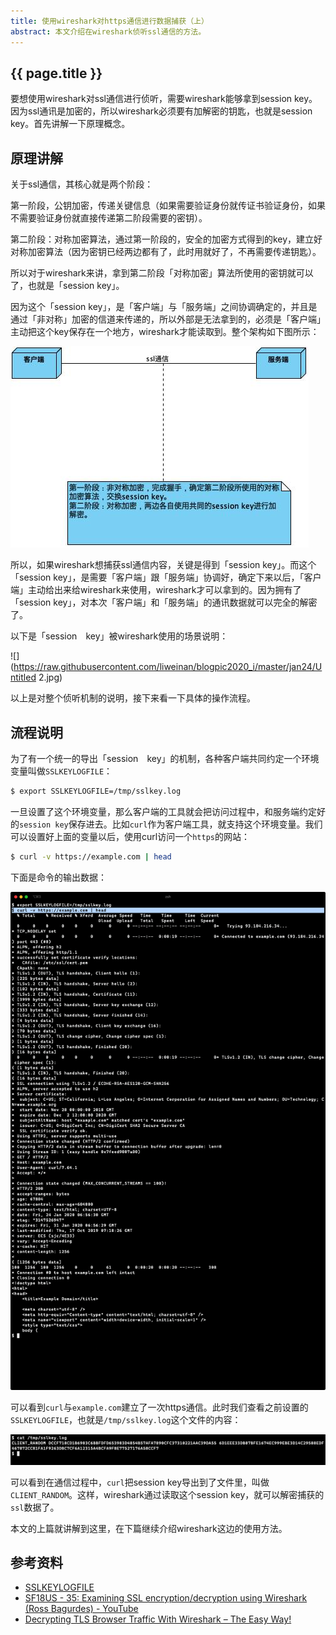 ```yaml
---
title: 使用wireshark对https通信进行数据捕获（上）
abstract: 本文介绍在wireshark侦听ssl通信的方法。
---
```


## {{ page.title }}

要想使用wireshark对ssl通信进行侦听，需要wireshark能够拿到session key。因为ssl通讯是加密的，所以wireshark必须要有加解密的钥匙，也就是session key。首先讲解一下原理概念。

## 原理讲解

关于ssl通信，其核心就是两个阶段：

第一阶段，公钥加密，传递关键信息（如果需要验证身份就传证书验证身份，如果不需要验证身份就直接传递第二阶段需要的密钥）。

第二阶段：对称加密算法，通过第一阶段的，安全的加密方式得到的key，建立好对称加密算法（因为密钥已经两边都有了，此时用就好了，不再需要传递钥匙）。

所以对于wireshark来讲，拿到第二阶段「对称加密」算法所使用的密钥就可以了，也就是「session key」。

因为这个「session key」，是「客户端」与「服务端」之间协调确定的，并且是通过「非对称」加密的信道来传递的，所以外部是无法拿到的，必须是「客户端」主动把这个key保存在一个地方，wireshark才能读取到。整个架构如下图所示：

![](https://raw.githubusercontent.com/liweinan/blogpic2020_i/master/jan24/Untitled.jpg)

所以，如果wireshark想捕获ssl通信内容，关键是得到「session key」。而这个「session key」，是需要「客户端」跟「服务端」协调好，确定下来以后，「客户端」主动给出来给wireshark来使用，wireshark才可以拿到的。因为拥有了「session key」，对本次「客户端」和「服务端」的通讯数据就可以完全的解密了。

以下是「session　key」被wireshark使用的场景说明：

![](https://raw.githubusercontent.com/liweinan/blogpic2020_i/master/jan24/Untitled 2.jpg)

以上是对整个侦听机制的说明，接下来看一下具体的操作流程。

## 流程说明

为了有一个统一的导出「session　key」的机制，各种客户端共同约定一个环境变量叫做`SSLKEYLOGFILE`：

```bash
$ export SSLKEYLOGFILE=/tmp/sslkey.log
```

一旦设置了这个环境变量，那么客户端的工具就会把访问过程中，和服务端约定好的`session key`保存进去。比如`curl`作为客户端工具，就支持这个环境变量。我们可以设置好上面的变量以后，使用curl访问一个`https`的网站：

```bash
$ curl -v https://example.com | head
```

下面是命令的输出数据：

![](https://raw.githubusercontent.com/liweinan/blogpic2020_i/master/jan24/C90D51A0-001F-4DCE-AF32-D4270EDB0251.png)

可以看到`curl`与`example.com`建立了一次https通信。此时我们查看之前设置的`SSLKEYLOGFILE`，也就是`/tmp/sslkey.log`这个文件的内容：

![](https://raw.githubusercontent.com/liweinan/blogpic2020_i/master/jan24/6A364BF1-2C36-448F-BEE9-A80971DFE3B3.png)

可以看到在通信过程中，`curl`把session key导出到了文件里，叫做`CLIENT_RANDOM`。这样，wireshark通过读取这个session key，就可以解密捕获的`ssl`数据了。

本文的上篇就讲解到这里，在下篇继续介绍wireshark这边的使用方法。

## 参考资料
* [SSLKEYLOGFILE](https://ec.haxx.se/usingcurl/usingcurl-tls/tls-sslkeylogfile)
* [SF18US - 35: Examining SSL encryption/decryption using Wireshark (Ross Bagurdes) - YouTube](https://www.youtube.com/watch?v=0X2BVwNX4ks)
* [Decrypting TLS Browser Traffic With Wireshark – The Easy Way!](https://redflagsecurity.net/2019/03/10/decrypting-tls-wireshark/)
